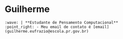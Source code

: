 # Guilherme
	:wave: | **Estudante de Pensamento Computacional**
 	:point_right: - Meu email de contato é [email](guilherme.eufrazio@escola.pr.gov.br)
  
